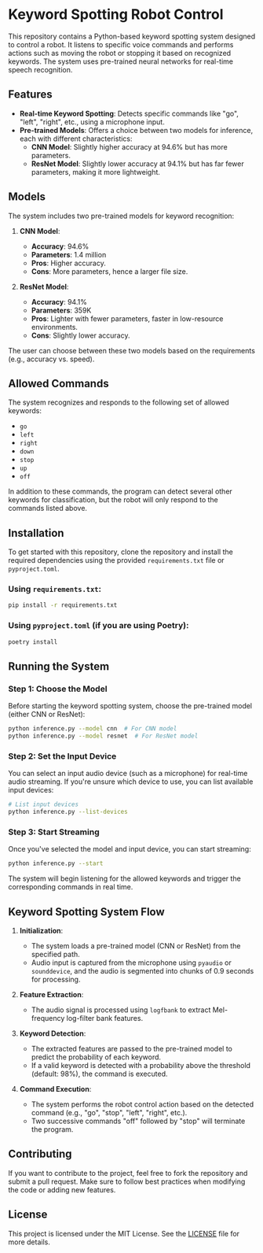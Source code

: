 # Keyword Spotting Robot Control

This repository contains a Python-based keyword spotting system designed to control a robot. It listens to specific voice commands and performs actions such as moving the robot or stopping it based on recognized keywords. The system uses pre-trained neural networks for real-time speech recognition.

## Features

- **Real-time Keyword Spotting**: Detects specific commands like "go", "left", "right", etc., using a microphone input.
- **Pre-trained Models**: Offers a choice between two models for inference, each with different characteristics:
  - **CNN Model**: Slightly higher accuracy at 94.6% but has more parameters.
  - **ResNet Model**: Slightly lower accuracy at 94.1% but has far fewer parameters, making it more lightweight.

## Models

The system includes two pre-trained models for keyword recognition:

1. **CNN Model**:
   - **Accuracy**: 94.6%
   - **Parameters**: 1.4 million
   - **Pros**: Higher accuracy.
   - **Cons**: More parameters, hence a larger file size.

2. **ResNet Model**:
   - **Accuracy**: 94.1%
   - **Parameters**: 359K
   - **Pros**: Lighter with fewer parameters, faster in low-resource environments.
   - **Cons**: Slightly lower accuracy.

The user can choose between these two models based on the requirements (e.g., accuracy vs. speed).

## Allowed Commands

The system recognizes and responds to the following set of allowed keywords:

- `go`
- `left`
- `right`
- `down`
- `stop`
- `up`
- `off`

In addition to these commands, the program can detect several other keywords for classification, but the robot will only respond to the commands listed above.

## Installation

To get started with this repository, clone the repository and install the required dependencies using the provided `requirements.txt` file or `pyproject.toml`.

### Using `requirements.txt`:

```bash
pip install -r requirements.txt
```

### Using `pyproject.toml` (if you are using Poetry):

```bash
poetry install
```

## Running the System

### Step 1: Choose the Model

Before starting the keyword spotting system, choose the pre-trained model (either CNN or ResNet):

```bash
python inference.py --model cnn  # For CNN model
python inference.py --model resnet  # For ResNet model
```

### Step 2: Set the Input Device

You can select an input audio device (such as a microphone) for real-time audio streaming. If you're unsure which device to use, you can list available input devices:

```bash
# List input devices
python inference.py --list-devices
```

### Step 3: Start Streaming

Once you've selected the model and input device, you can start streaming:

```bash
python inference.py --start
```

The system will begin listening for the allowed keywords and trigger the corresponding commands in real time.

## Keyword Spotting System Flow

1. **Initialization**:
   - The system loads a pre-trained model (CNN or ResNet) from the specified path.
   - Audio input is captured from the microphone using `pyaudio` or `sounddevice`, and the audio is segmented into chunks of 0.9 seconds for processing.

2. **Feature Extraction**:
   - The audio signal is processed using `logfbank` to extract Mel-frequency log-filter bank features.

3. **Keyword Detection**:
   - The extracted features are passed to the pre-trained model to predict the probability of each keyword.
   - If a valid keyword is detected with a probability above the threshold (default: 98%), the command is executed.

4. **Command Execution**:
   - The system performs the robot control action based on the detected command (e.g., "go", "stop", "left", "right", etc.).
   - Two successive commands "off" followed by "stop" will terminate the program.

## Contributing

If you want to contribute to the project, feel free to fork the repository and submit a pull request. Make sure to follow best practices when modifying the code or adding new features.

## License

This project is licensed under the MIT License. See the [LICENSE](LICENSE) file for more details.

